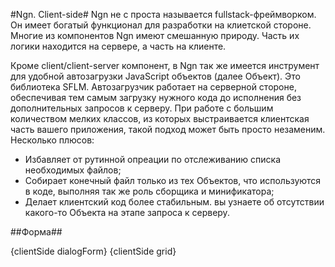 #Ngn. Client-side#
Ngn не с проста называется fullstack-фреймворком. Он имеет богатый функционал для
разработки на клиетской стороне. Многие из компонентов Ngn имеют смешанную природу.
Часть их логики находится на сервере, а часть на клиенте.

Кроме client/client-server компонент, в Ngn так же имеется инструмент для удобной
автозагрузки JavaScript объектов (далее Объект). Это библиотека SFLM. Автозагрузчик работает на серверной
стороне, обеспечивая тем самым загрузку нужного кода до исполнения без дополнительных запросов
к серверу. При работе с большим количеством мелких классов, из которых выстраивается клиентская
часть вашего приложения, такой подход может быть просто незаменим. Несколько плюсов:

- Избавляет от рутинной опреации по отслеживанию списка необходимых файлов;
- Собирает конечный файл только из тех Объектов, что используются в коде, выполняя так же роль сборщика и минификатора;
- Делает клиентский код более стабильным. вы узнаете об отсутствии какого-то Объекта на этапе запроса к серверу.

##Форма##

{clientSide dialogForm}
{clientSide grid}